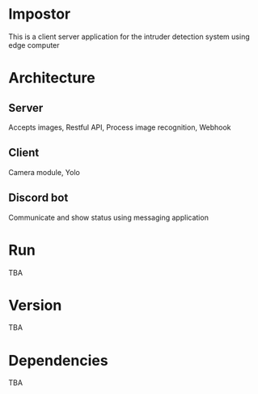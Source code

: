 # Impostor
This is a client server application for the intruder detection system using edge computer

# Architecture
## Server
Accepts images, 
Restful API, 
Process image recognition, 
Webhook

## Client
Camera module, 
Yolo

## Discord bot
Communicate and show status using messaging application

# Run
TBA

# Version
TBA

# Dependencies
TBA